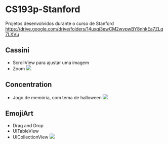 # CS193p-Stanford
 Projetos desenvolvidos durante o curso de Stanford
 https://drive.google.com/drive/folders/14uxqi3ewCM2wvpwBY8nhkEa7ZLq7LXVu

## Cassini
- ScrollView para ajustar uma imagem
- Zoom
![](cassini.gif)

## Concentration
- Jogo de memória, com tema de halloween
 ![](concentration.gif)

## EmojiArt
- Drag and Drop 
- UITableView 
- UICollectionView
 ![](EmojiArt.gif)
